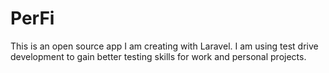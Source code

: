 # PerFi

This is an open source app I am creating with Laravel. I am using test drive development to gain better testing skills for work and personal projects.
